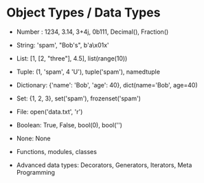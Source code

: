 # Object Types / Data Types

- Number : 1234, 3.14, 3+4j, 0b111, Decimal(), Fraction()
- String: 'spam', "Bob's", b'a\x01x'
- List: [1, [2, "three"], 4.5], list(range(10))
- Tuple: (1, 'spam', 4 'U'), tuple('spam'), namedtuple
- Dictionary: {'name': 'Bob', 'age': 40}, dict(name='Bob', age=40)
- Set: {1, 2, 3}, set('spam'), frozenset('spam')
- File: open('data.txt', 'r')
- Boolean: True, False, bool(0), bool('')
- None: None
- Functions, modules, classes

- Advanced data types: Decorators, Generators, Iterators, Meta Programming